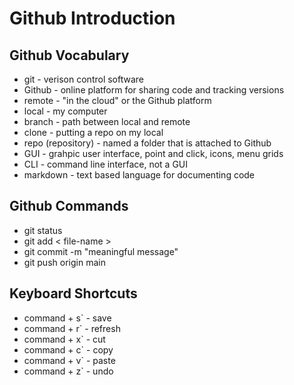  # Github Introduction

## Github Vocabulary
- git - verison control software
- Github - online platform for sharing code and tracking versions
- remote - "in the cloud" or the Github platform
- local - my computer
- branch - path between local and remote
- clone - putting a repo on my local
- repo (repository) - named a folder that is attached to Github
- GUI - grahpic user interface, point and click, icons, menu grids
- CLI - command line interface, not a GUI
- markdown - text based language for documenting code

## Github Commands
- git status
- git add < file-name >
- git commit -m "meaningful message"
- git push origin main 

## Keyboard Shortcuts
- command + s` - save
- command + r` - refresh
- command + x` - cut
- command + c` - copy
- command + v` - paste
- command + z` - undo